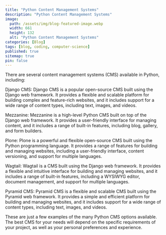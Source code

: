 ```yaml
---
title: "Python Content Management Systems"
description: "Python Content Management Systems"
image:
  path: /assets/img/blog-featured-image.webp
  width: 661
  height: 132
  alt: "Python Content Management Systems"
categories: [Blog]
tags: [blog, coding, computer-science]
published: true
sitemap: true
pin: false
---
```



There are several content management systems (CMS) available in Python, including:

Django CMS: Django CMS is a popular open-source CMS built using the Django web framework. It provides a flexible and scalable platform for building complex and feature-rich websites, and it includes support for a wide range of content types, including text, images, and videos.

Mezzanine: Mezzanine is a high-level Python CMS built on top of the Django web framework. It provides a user-friendly interface for managing content, and it includes a range of built-in features, including blog, gallery, and form builders.

Plone: Plone is a powerful and flexible open-source CMS built using the Python programming language. It provides a range of features for building and managing websites, including a user-friendly interface, content versioning, and support for multiple languages.

Wagtail: Wagtail is a CMS built using the Django web framework. It provides a flexible and intuitive interface for building and managing websites, and it includes a range of built-in features, including a WYSIWYG editor, document management, and support for multiple languages.

Pyramid CMS: Pyramid CMS is a flexible and scalable CMS built using the Pyramid web framework. It provides a simple and efficient platform for building and managing websites, and it includes support for a wide range of content types, including text, images, and videos.

These are just a few examples of the many Python CMS options available. The best CMS for your needs will depend on the specific requirements of your project, as well as your personal preferences and experience.




